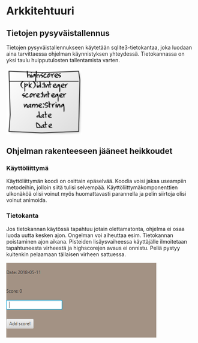 # Arkkitehtuuri

## Tietojen pysyväistallennus

Tietojen pysyväistallennukseen käytetään sqlite3-tietokantaa, joka luodaan aina tarvittaessa ohjelman käynnistyksen yhteydessä. Tietokannassa on yksi taulu huipputulosten tallentamista varten.

<img src="https://github.com/heniko/otm-harjoitustyo/blob/master/dokumentaatio/kuvat/tietokanta.png" width="200">

## Ohjelman rakenteeseen jääneet heikkoudet

### Käyttöliittymä

Käyttöliittymän koodi on osittain epäselvää. Koodia voisi jakaa useampiin metodeihin, jolloin siitä tulisi selvempää. Käyttöliittymäkomponenttien ulkonäköä olisi voinut myös huomattavasti parannella ja pelin siirtoja olisi voinut animoida.

### Tietokanta

Jos tietokannan käytössä tapahtuu jotain olettamatonta, ohjelma ei osaa luoda uutta kesken ajon. Ongelman voi aiheuttaa esim. Tietokannan poistaminen ajon aikana. Pisteiden lisäysvaiheessa käyttäjälle ilmoitetaan tapahtuneesta virheestä ja highscorejen avaus ei onnistu. Peliä pystyy kuitenkin pelaamaan tällaisen virheen sattuessa.

<img src="https://github.com/heniko/otm-harjoitustyo/blob/master/dokumentaatio/kuvat/addingscore.png" width="400">
